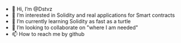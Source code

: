 - 👋 Hi, I’m @Dstvz
- 👀 I’m interested in Solidity and real applications for Smart contracts
- 🌱 I’m currently learning Solidity as fast as a turtle
- 💞️ I’m looking to collaborate on "where I am needed"
- 📫 How to reach me by github

<!---
Dstvz/Dstvz is a ✨ special ✨ repository because its `README.md` (this file) appears on your GitHub profile.
You can click the Preview link to take a look at your changes.
--->
